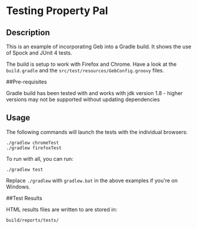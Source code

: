 # Testing Property Pal

## Description

This is an example of incorporating Geb into a Gradle build. It shows the use of Spock and JUnit 4 tests.

The build is setup to work with Firefox and Chrome. Have a look at the `build.gradle` and the `src/test/resources/GebConfig.groovy` files.

##Pre-requisites

Gradle build has been tested with and works with jdk version 1.8 - higher versions may not be supported without updating dependencies

## Usage

The following commands will launch the tests with the individual browsers:

    ./gradlew chromeTest
    ./gradlew firefoxTest

To run with all, you can run:

    ./gradlew test

Replace `./gradlew` with `gradlew.bat` in the above examples if you're on Windows.

##Test Results

HTML results files are written to are stored in:

`build/reports/tests/`
    
